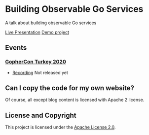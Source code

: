 # Building Observable Go Services

A talk about building observable Go services

[Live Presentation](https://gitpitch.com/kakkoyun/building-observable-go-applications)
[Demo project](https://github.com/kakkoyun/observable-remote-write)

## Events

### [GopherCon Turkey 2020](https://gophercon.ist/en)
  * [Recording](https://www.youtube.com/watch?v=yDNDRW64g9Y) Not released yet

## Can I copy the code for my own website?

Of course, all except blog content is licensed with Apache 2 license.

## License and Copyright

This project is licensed under the [Apache License 2.0](LICENSE).
